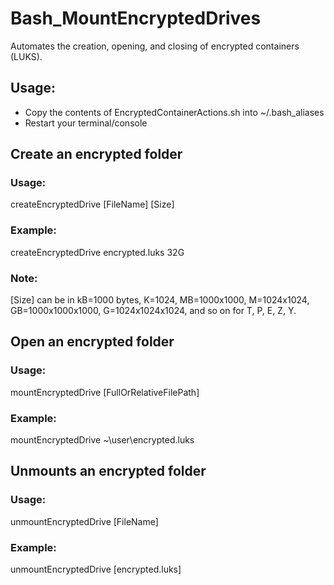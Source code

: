 # Bash_MountEncryptedDrives
Automates the creation, opening, and closing of encrypted containers (LUKS).

## Usage:
- Copy the contents of EncryptedContainerActions.sh into ~/.bash_aliases
- Restart your terminal/console

## Create an encrypted folder
### Usage:
createEncryptedDrive \[FileName\] \[Size\]
### Example:
createEncryptedDrive encrypted.luks 32G
### Note:
\[Size\] can be in kB=1000 bytes, K=1024, MB=1000x1000, M=1024x1024, GB=1000x1000x1000, G=1024x1024x1024, and so on for T, P, E, Z, Y.

## Open an encrypted folder
### Usage:
mountEncryptedDrive \[FullOrRelativeFilePath\]
### Example:
mountEncryptedDrive ~\user\encrypted.luks 


## Unmounts an encrypted folder
### Usage:
unmountEncryptedDrive \[FileName\]
### Example:
unmountEncryptedDrive \[encrypted.luks\]
